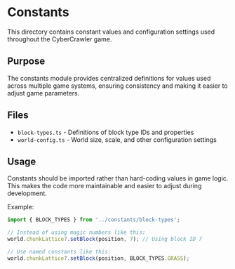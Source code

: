 # Constants

This directory contains constant values and configuration settings used throughout the CyberCrawler game.

## Purpose
The constants module provides centralized definitions for values used across multiple game systems, ensuring consistency and making it easier to adjust game parameters.

## Files
- `block-types.ts` - Definitions of block type IDs and properties
- `world-config.ts` - World size, scale, and other configuration settings

## Usage
Constants should be imported rather than hard-coding values in game logic. This makes the code more maintainable and easier to adjust during development.

Example:
```typescript
import { BLOCK_TYPES } from '../constants/block-types';

// Instead of using magic numbers like this:
world.chunkLattice?.setBlock(position, 7); // Using block ID 7

// Use named constants like this:
world.chunkLattice?.setBlock(position, BLOCK_TYPES.GRASS);
```
